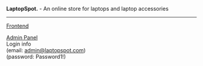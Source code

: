 <b>LaptopSpot.</b> - An online store for laptops and laptop accessories
<hr>

[Frontend](https://laptop-spot-frontend.vercel.app/)

[Admin Panel](https://laptop-spot-admin.vercel.app/) <br/>
Login info<br/>
(email: admin@laptopspot.com) <br/>
(password: Password1!)
